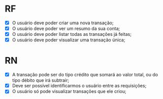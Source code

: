#  RF

- [x] O usuário deve poder criar uma nova transação;
- [x] O usuário deve poder ver um resumo da sua conta;
- [x] O usuário deve poder listar todas as transações já feitas;
- [x] O usuário deve poder visualizar uma transação única;

# RN

- [x] A transação pode ser do tipo crédito que somará ao valor total, ou do tipo débito que irá subtrair;
- [x] Deve ser possível identificarmos o usuário entre as requisições;
- [x] O usuário só pode visualizar transações que ele criou;
